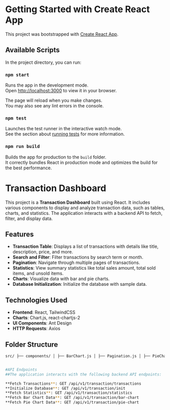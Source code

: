
# Getting Started with Create React App

This project was bootstrapped with [Create React App](https://github.com/facebook/create-react-app).

## Available Scripts

In the project directory, you can run:

### `npm start`

Runs the app in the development mode.\
Open [http://localhost:3000](http://localhost:3000) to view it in your browser.

The page will reload when you make changes.\
You may also see any lint errors in the console.

### `npm test`

Launches the test runner in the interactive watch mode.\
See the section about [running tests](https://facebook.github.io/create-react-app/docs/running-tests) for more information.

### `npm run build`

Builds the app for production to the `build` folder.\
It correctly bundles React in production mode and optimizes the build for the best performance.

# Transaction Dashboard

This project is a **Transaction Dashboard** built using React. It includes various components to display and analyze transaction data, such as tables, charts, and statistics. The application interacts with a backend API to fetch, filter, and display data.

## Features

- **Transaction Table**: Displays a list of transactions with details like title, description, price, and more.
- **Search and Filter**: Filter transactions by search term or month.
- **Pagination**: Navigate through multiple pages of transactions.
- **Statistics**: View summary statistics like total sales amount, total sold items, and unsold items.
- **Charts**: Visualize data with bar and pie charts.
- **Database Initialization**: Initialize the database with sample data.

## Technologies Used

- **Frontend**: React, TailwindCSS
- **Charts**: Chart.js, react-chartjs-2
- **UI Components**: Ant Design
- **HTTP Requests**: Axios

## Folder Structure

```bash
src/ ├── components/ │ ├── BarChart.js │ ├── Pagination.js │ ├── PieChart.js │ ├── Statistics.js │ ├── TransactionTable.js ├── pages/ │ └── Dashboard.js ├── App.js └── index.js


#API Endpoints
##The application interacts with the following backend API endpoints:

**Fetch Transactions**: GET /api/v1/transaction/transactions
**Initialize Database**: GET /api/v1/transaction/init
**Fetch Statistics**: GET /api/v1/transaction/statistics
**Fetch Bar Chart Data**: GET /api/v1/transaction/bar-chart
**Fetch Pie Chart Data**: GET /api/v1/transaction/pie-chart

